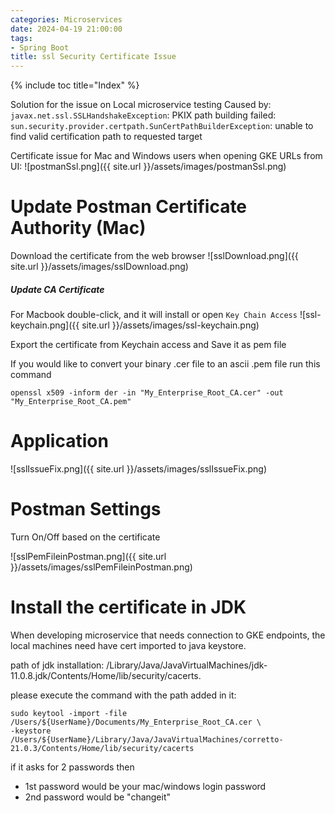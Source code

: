 ```yaml
---
categories: Microservices
date: 2024-04-19 21:00:00
tags:
- Spring Boot
title: ssl Security Certificate Issue
---
```


{% include toc title="Index" %}

Solution for the issue on Local microservice testing
Caused by: `javax.net.ssl.SSLHandshakeException`: PKIX path building failed:
`sun.security.provider.certpath.SunCertPathBuilderException`:
unable to find valid certification path to requested target

Certificate issue for Mac and Windows users when opening GKE URLs from UI:
![postmanSsl.png]({{ site.url }}/assets/images/postmanSsl.png)

# Update Postman Certificate Authority (Mac)

Download the certificate from the web browser
![sslDownload.png]({{ site.url }}/assets/images/sslDownload.png)

##### Update CA Certificate

For Macbook double-click, and it will install or open `Key Chain Access`
![ssl-keychain.png]({{ site.url }}/assets/images/ssl-keychain.png)

Export the certificate from Keychain access and Save it as pem file

If you would like to convert your binary .cer file to an ascii .pem file run
this command

```shell
openssl x509 -inform der -in "My_Enterprise_Root_CA.cer" -out "My_Enterprise_Root_CA.pem"
```

# Application

![sslIssueFix.png]({{ site.url }}/assets/images/sslIssueFix.png)

# Postman Settings

Turn On/Off based on the certificate

![sslPemFileinPostman.png]({{ site.url }}/assets/images/sslPemFileinPostman.png)

# Install the certificate in JDK

When developing microservice that needs connection to GKE endpoints,
the local machines need have cert imported to java keystore.

path of jdk installation:
/Library/Java/JavaVirtualMachines/jdk-11.0.8.jdk/Contents/Home/lib/security/cacerts.

please execute the command with the path added in it:

```shell
sudo keytool -import -file /Users/${UserName}/Documents/My_Enterprise_Root_CA.cer \
-keystore /Users/${UserName}/Library/Java/JavaVirtualMachines/corretto-21.0.3/Contents/Home/lib/security/cacerts
```

if it asks for 2 passwords then

- 1st password would be your mac/windows login password
- 2nd password would be "changeit"